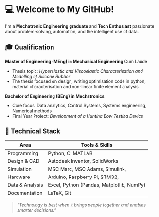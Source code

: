 # 💻 Welcome to My GitHub!
I'm a **Mechatronic Engineering graduate** and **Tech Enthusiast** passionate about problem-solving, automation, and the intelligent use of data.

## 🎓 Qualification
**Master of Engineering (MEng) in Mechanical Engineering** Cum Laude
  - Thesis topic: *Hyperelastic and Viscoelastic Characterisation and Modelling of Silicone Rubber*
  - The thesis focused on design, writing optimisation code in python, material characterisation and non-linear finite element analysis

**Bachelor of Engineering (BEng) in Mechatronics**
  - Core focus: Data analytics, Control Systems, Systems engineering, Numerical methods
  - Final Year Project: *Development of a Hunting Bow Testing Device*
## 🔧 Technical Stack

| Area            | Tools & Skills                               |
|-----------------|----------------------------------------------|
| Programming     | Python, C, MATLAB                            |
| Design & CAD    | Autodesk Inventor, SolidWorks                |
| Simulation      | MSC Marc, MSC Adams, Simulink,               |
| Hardware        | Arduino, Raspberry Pi, STM32,                |
| Data & Analysis | Excel, Python (Pandas, Matplotlib, NumPy)    |
| Documentation   | LaTeX, Git                                   |

> _“Technology is best when it brings people together and enables smarter decisions.”_
<!--
**kamogelodes-sudo/kamogelodes-sudo** is a ✨ _special_ ✨ repository because its `README.md` (this file) appears on your GitHub profile.

Here are some ideas to get you started:

- 🔭 I’m currently working on ...
- 🌱 I’m currently learning ...
- 👯 I’m looking to collaborate on ...
- 🤔 I’m looking for help with ...
- 💬 Ask me about ...
- 📫 How to reach me: ...
- 😄 Pronouns: ...
- ⚡ Fun fact: ...
-->
